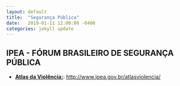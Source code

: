 ```yaml
---
layout: default
title:  "Segurança Pública"
date:   2019-01-11 12:00:00 -0400
categories: jekyll update
---
```


## IPEA - FÓRUM BRASILEIRO DE SEGURANÇA PÚBLICA

-   **[Atlas da Violência:](http://www.ipea.gov.br/atlasviolencia/)**: http://www.ipea.gov.br/atlasviolencia/
